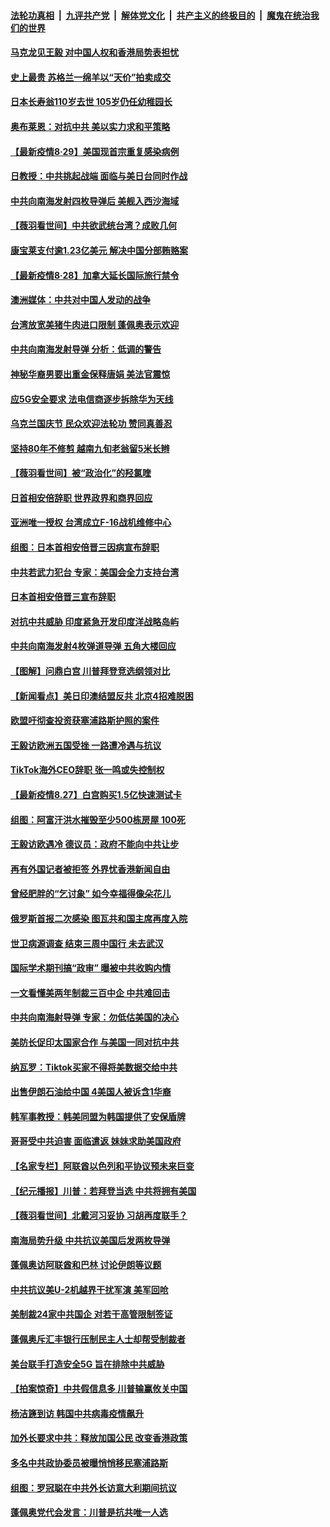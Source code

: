 

####  [法轮功真相](../../../../basic/blob/master/README.md?t=08300102) &nbsp;|&nbsp; [九评共产党](../../../../9ping.md/blob/master/README.md?t=08300102) &nbsp;|&nbsp; [解体党文化](../../../../jtdwh.md/blob/master/README.md?t=08300102)  &nbsp;|&nbsp; [共产主义的终极目的](../../../../gczydzjmd.md/blob/master/README.md?t=08300102) &nbsp;|&nbsp; [魔鬼在统治我们的世界](../../../../mgztzwmdsj.md/blob/master/README.md?t=08300102) 

#### [马克龙见王毅 对中国人权和香港局势表担忧](../pages/nsc418/n12366218.md?t=08300102) 

#### [史上最贵 苏格兰一绵羊以“天价”拍卖成交](../pages/nsc418/n12365896.md?t=08300102) 

#### [日本长寿翁110岁去世 105岁仍任幼稚园长](../pages/nsc418/n12365042.md?t=08300102) 

#### [奥布莱恩：对抗中共 美以实力求和平策略](../pages/nsc418/n12365975.md?t=08300102) 

#### [【最新疫情8·29】美国现首宗重复感染病例](../pages/nsc418/n12365590.md?t=08300102) 

#### [日教授：中共挑起战端 面临与美日台同时作战](../pages/nsc418/n12364967.md?t=08300102) 

#### [中共向南海发射四枚导弹后 美舰入西沙海域](../pages/nsc418/n12364119.md?t=08300102) 

#### [【薇羽看世间】中共欲武统台湾？成败几何](../pages/nsc418/n12364956.md?t=08300102) 

#### [康宝莱支付逾1.23亿美元 解决中国分部贿赂案](../pages/nsc418/n12364989.md?t=08300102) 

#### [【最新疫情8·28】加拿大延长国际旅行禁令](../pages/nsc418/n12363011.md?t=08300102) 

#### [澳洲媒体：中共对中国人发动的战争](../pages/nsc418/n12359711.md?t=08300102) 

#### [台湾放宽美猪牛肉进口限制 蓬佩奥表示欢迎](../pages/nsc418/n12364744.md?t=08300102) 

#### [中共向南海发射导弹 分析：低调的警告](../pages/nsc418/n12364607.md?t=08300102) 

#### [神秘华裔男要出重金保释唐娟 美法官震惊](../pages/nsc418/n12364664.md?t=08300102) 

#### [应5G安全要求 法电信商逐步拆除华为天线](../pages/nsc418/n12364595.md?t=08300102) 

#### [乌克兰国庆节 民众欢迎法轮功 赞同真善忍](../pages/nsc418/n12363765.md?t=08300102) 

#### [坚持80年不修剪 越南九旬老翁留5米长辫](../pages/nsc418/n12363680.md?t=08300102) 

#### [【薇羽看世间】被“政治化”的羟氯喹](../pages/nsc418/n12362126.md?t=08300102) 

#### [日首相安倍辞职 世界政界和商界回应](../pages/nsc418/n12364154.md?t=08300102) 

#### [亚洲唯一授权 台湾成立F-16战机维修中心](../pages/nsc418/n12364071.md?t=08300102) 

#### [组图：日本首相安倍晋三因病宣布辞职](../pages/nsc418/n12363665.md?t=08300102) 

#### [中共若武力犯台 专家：美国会全力支持台湾](../pages/nsc418/n12362287.md?t=08300102) 

#### [日本首相安倍晋三宣布辞职](../pages/nsc418/n12363549.md?t=08300102) 

#### [对抗中共威胁 印度紧急开发印度洋战略岛屿](../pages/nsc418/n12362836.md?t=08300102) 

#### [中共向南海发射4枚弹道导弹 五角大楼回应](../pages/nsc418/n12363037.md?t=08300102) 

#### [【图解】问鼎白宫 川普拜登竞选纲领对比](../pages/nsc418/n12362762.md?t=08300102) 

#### [【新闻看点】美日印澳结盟反共 北京4招难脱困](../pages/nsc418/n12362636.md?t=08300102) 

#### [欧盟吁彻查投资获塞浦路斯护照的案件](../pages/nsc418/n12362780.md?t=08300102) 

#### [王毅访欧洲五国受挫 一路遭冷遇与抗议](../pages/nsc418/n12362375.md?t=08300102) 

#### [TikTok海外CEO辞职 张一鸣或失控制权](../pages/nsc418/n12362105.md?t=08300102) 

#### [【最新疫情8.27】白宫购买1.5亿快速测试卡](../pages/nsc418/n12360219.md?t=08300102) 

#### [组图：阿富汗洪水摧毁至少500栋房屋 100死](../pages/nsc418/n12361017.md?t=08300102) 

#### [王毅访欧遇冷 德议员：政府不能向中共让步](../pages/nsc418/n12362128.md?t=08300102) 

#### [再有外国记者被拒签 外界忧香港新闻自由](../pages/nsc418/n12362017.md?t=08300102) 

#### [曾经肥胖的“乞讨象” 如今幸福得像朵花儿](../pages/nsc418/n12361021.md?t=08300102) 

#### [俄罗斯首报二次感染 图瓦共和国主席再度入院](../pages/nsc418/n12361799.md?t=08300102) 

#### [世卫病源调查 结束三周中国行 未去武汉](../pages/nsc418/n12361469.md?t=08300102) 

#### [国际学术期刊搞“政审” 曝被中共收购内情](../pages/nsc418/n12361431.md?t=08300102) 

#### [一文看懂美两年制裁三百中企 中共难回击](../pages/nsc418/n12361250.md?t=08300102) 

#### [中共向南海射导弹 专家：勿低估美国的决心](../pages/nsc418/n12361132.md?t=08300102) 

#### [美防长促印太国家合作 与美国一同对抗中共](../pages/nsc418/n12360879.md?t=08300102) 

#### [纳瓦罗：Tiktok买家不得将美数据交给中共](../pages/nsc418/n12360106.md?t=08300102) 

#### [出售伊朗石油给中国 4美国人被诉含1华裔](../pages/nsc418/n12360283.md?t=08300102) 

#### [韩军事教授：韩美同盟为韩国提供了安保盾牌](../pages/nsc418/n12358487.md?t=08300102) 

#### [哥哥受中共迫害 面临遣返 妹妹求助美国政府](../pages/nsc418/n12356647.md?t=08300102) 

#### [【名家专栏】阿联酋以色列和平协议预未来巨变](../pages/nsc418/n12359064.md?t=08300102) 

#### [【纪元播报】川普：若拜登当选 中共将拥有美国](../pages/nsc418/n12358421.md?t=08300102) 

#### [【薇羽看世间】北戴河习妥协 习胡再度联手？](../pages/nsc418/n12359264.md?t=08300102) 

#### [南海局势升级 中共抗议美国后发两枚导弹](../pages/nsc418/n12359460.md?t=08300102) 

#### [蓬佩奥访阿联酋和巴林 讨论伊朗等议题](../pages/nsc418/n12359446.md?t=08300102) 

#### [中共抗议美U-2机越界干扰军演 美军回呛](../pages/nsc418/n12359269.md?t=08300102) 

#### [美制裁24家中共国企 对若干高管限制签证](../pages/nsc418/n12359211.md?t=08300102) 

#### [蓬佩奥斥汇丰银行压制民主人士却帮受制裁者](../pages/nsc418/n12359060.md?t=08300102) 

#### [美台联手打造安全5G 旨在排除中共威胁](../pages/nsc418/n12359009.md?t=08300102) 

#### [【拍案惊奇】中共假信息多 川普输赢攸关中国](../pages/nsc418/n12357890.md?t=08300102) 

#### [杨洁篪到访 韩国中共病毒疫情飙升](../pages/nsc418/n12358393.md?t=08300102) 

#### [加外长要求中共：释放加国公民 改变香港政策](../pages/nsc418/n12358587.md?t=08300102) 

#### [多名中共政协委员被曝悄悄移民塞浦路斯](../pages/nsc418/n12358529.md?t=08300102) 

#### [组图：罗冠聪在中共外长访意大利期间抗议](../pages/nsc418/n12358339.md?t=08300102) 

#### [蓬佩奥党代会发言：川普是抗共唯一人选](../pages/nsc418/n12358466.md?t=08300102) 

